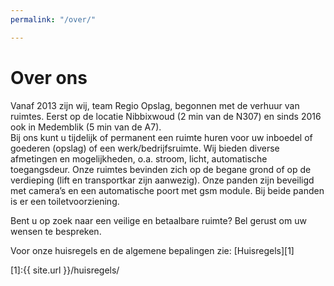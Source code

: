 ```yaml
---
permalink: "/over/"

---
```

# Over ons

Vanaf 2013 zijn wij, team Regio Opslag, begonnen met de verhuur van ruimtes. Eerst op de locatie Nibbixwoud (2 min van de N307) en sinds 2016 ook in Medemblik (5 min van de A7).  
Bij ons kunt u tijdelijk of permanent een ruimte huren voor uw inboedel of goederen (opslag) of een werk/bedrijfsruimte. Wij bieden diverse afmetingen en mogelijkheden, o.a. stroom, licht, automatische toegangsdeur. Onze ruimtes bevinden zich op de begane grond of op de verdieping (lift en transportkar zijn aanwezig). Onze panden zijn beveiligd met camera’s en een automatische poort met gsm module. Bij beide panden is er een toiletvoorziening.

Bent u op zoek naar een veilige en betaalbare ruimte? Bel gerust om uw wensen te bespreken.

Voor onze huisregels en de algemene bepalingen zie: [Huisregels][1]

[1]:{{ site.url }}/huisregels/